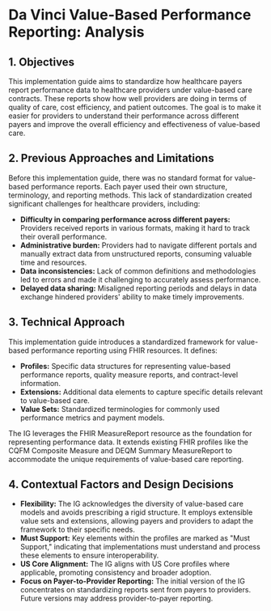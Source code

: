 # Da Vinci Value-Based Performance Reporting: Analysis

## 1. Objectives 

This implementation guide aims to standardize how healthcare payers report performance data to healthcare providers under value-based care contracts.  These reports show how well providers are doing in terms of quality of care, cost efficiency, and patient outcomes. The goal is to make it easier for providers to understand their performance across different payers and improve the overall efficiency and effectiveness of value-based care.

## 2. Previous Approaches and Limitations 

Before this implementation guide, there was no standard format for value-based performance reports. Each payer used their own structure, terminology, and reporting methods. This lack of standardization created significant challenges for healthcare providers, including:

* **Difficulty in comparing performance across different payers:** Providers received reports in various formats, making it hard to track their overall performance.
* **Administrative burden:** Providers had to navigate different portals and manually extract data from unstructured reports, consuming valuable time and resources.
* **Data inconsistencies:** Lack of common definitions and methodologies led to errors and made it challenging to accurately assess performance.
* **Delayed data sharing:** Misaligned reporting periods and delays in data exchange hindered providers' ability to make timely improvements. 

## 3.  Technical Approach 

This implementation guide introduces a standardized framework for value-based performance reporting using FHIR resources. It defines:

* **Profiles:** Specific data structures for representing value-based performance reports, quality measure reports, and contract-level information.
* **Extensions:** Additional data elements to capture specific details relevant to value-based care.
* **Value Sets:** Standardized terminologies for commonly used performance metrics and payment models. 

The IG leverages the FHIR MeasureReport resource as the foundation for representing performance data. It extends existing FHIR profiles like the CQFM Composite Measure and DEQM Summary MeasureReport to accommodate the unique requirements of value-based care reporting. 

## 4. Contextual Factors and Design Decisions

* **Flexibility:** The IG acknowledges the diversity of value-based care models and avoids prescribing a rigid structure. It employs extensible value sets and extensions, allowing payers and providers to adapt the framework to their specific needs.
* **Must Support:** Key elements within the profiles are marked as "Must Support," indicating that implementations must understand and process these elements to ensure interoperability.
* **US Core Alignment:**  The IG aligns with US Core profiles where applicable, promoting consistency and broader adoption.
* **Focus on Payer-to-Provider Reporting:**  The initial version of the IG concentrates on standardizing reports sent from payers to providers. Future versions may address provider-to-payer reporting. 
